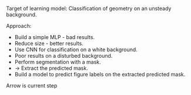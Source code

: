 Target of learning model: Classification of geometry on an unsteady background.

Approach:

+ Build a simple MLP - bad results.
+ Reduce size - better results.
+ Use CNN for classification on a white background.
+ Poor results on a disturbed background.
+ Perform segmentation with a mask.
+ -> Extract the predicted mask.
+ Build a model to predict figure labels on the extracted predicted mask.

Arrow is current step
